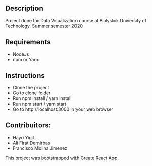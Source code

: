 ## Description
Project done for Data Visualization course at Bialystok University of Technology. Summer semester 2020

## Requirements
* NodeJs
* npm or Yarn
## Instructions 
* Clone the project
* Go to clone folder
* Run npm install / yarn install
* Run npm start / yarn start
* Go to http://localhost:3000 in your web browser

## Contribuitors:
 * Hayri Yigit
 * Ali Firat Demirbas
 * Francisco Molina Jimenez



This project was bootstrapped with [Create React App](https://github.com/facebook/create-react-app).